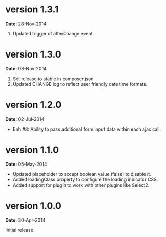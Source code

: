 version 1.3.1
=============
**Date:** 28-Nov-2014

1. Updated trigger of afterChange event

version 1.3.0
=============
**Date:** 08-Nov-2014

1. Set release to stable in composer.json.
2. Updated CHANGE log to reflect user friendly date time formats.

version 1.2.0
=============
**Date:** 02-Jul-2014

- Enh #8: Ability to pass additional form input data within each ajax call.

version 1.1.0
=============
**Date:** 05-May-2014

- Updated placeholder to accept boolean value (false) to disable it.
- Added loadingClass property to configure the loading indicator CSS.
- Added support for plugin to work with other plugins like Select2.


version 1.0.0
=============
**Date:** 30-Apr-2014

Initial release.
